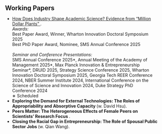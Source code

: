 <h1 id="paper"></h1>

<h2 style="margin: 100px 0px 10px;">Working Papers</h2>

<ul>

<li>
  <span style="color:#e74d3c">
    <a href="https://www.dropbox.com/scl/fi/9v0csu7ycc5joxxy8dnau/MDP_Xia.pdf?rlkey=i8rk8wumgvrjhzvu1952zcbi3&st=06v12alq&dl=0">
      How Does Industry Shape Academic Science? Evidence from “Million Dollar Plants”
    </a>
  </span>.
  <br>
  <em>Awards:</em><br>
  Best Paper Award, Winner, Wharton Innovation Doctoral Symposium 2025<br>
  Best PhD Paper Award, Nominee, SMS Annual Conference 2025<br>
  <br>
  <em>Seminar and Conference Presentations:</em><br>
  SMS Annual Conference 2025*, Annual Meeting of the Academy of Management 2025*, Max Planck Innovation & Entrepreneurship Seminar*, DRUID 2025, Strategy Science Conference 2025, Wharton Innovation Doctoral Symposium 2025, Georgia Tech REER Conference 2024, NBER Summer Institute 2024, International Conference on the Science of Science and Innovation 2024, Duke Strategy PhD Conference 2024
  <br>
  ∗ Scheduled
</li>

<li><strong>Exploring the Demand for External Technologies: The Roles of Appropriability and Absorptive Capacity </strong>(w. David Hsu).</li>
<li><strong>Peers Matter: The Heterogeneous Effects of Female Peers on Scientists’ Research Focus </strong>.</li>
<li><strong> Closing the Racial Gap in Entrepreneurship: The Role of Spousal Public Sector Jobs </strong> (w. Qian Wang).</li>

</ul>
